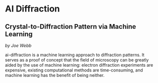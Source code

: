 # AI Diffraction
## Crystal-to-Diffraction Pattern via Machine Learning


*by Joe Webb*

ai-diffraction is a machine learning approach to diffraction patterns. It serves as a proof of concept that the field of microscopy can be greatly aided by the use of machine learning: electron diffraction experiments are expensive, existing computational methods are time-consuming, and machine learning has the benefit of being neither.


<html>
  <header>
    <script>
        const ort = require('onnxruntime-web');
        // create an inference session, using WebGL backend. (default is 'wasm')
        const session = await ort.InferenceSession.create('./assets/model.onnx', { executionProviders: ['webgl'] });
        …
        // feed inputs and run
        const results = await session.run(feeds);
    </script>
  </body>
</html>